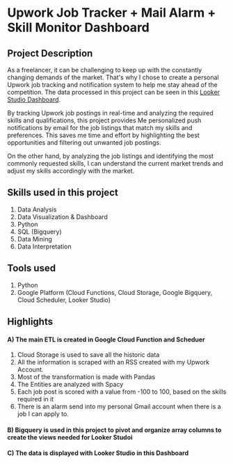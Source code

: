 # Upwork Job Tracker + Mail Alarm + Skill Monitor Dashboard
## Project Description

As a freelancer, it can be challenging to keep up with the constantly changing demands of the market. That's why I chose to create a personal Upwork job tracking and notification system to help me stay ahead of the competition. The data processed in this project can be seen in this [Looker Studio Dashboard](https://lookerstudio.google.com/reporting/cade079a-6280-43d5-b942-afc4dece03de).

By tracking Upwork job postings in real-time and analyzing the required skills and qualifications, this project provides Me personalized push notifications by email for the job listings that match my skills and preferences. This saves me time and effort by highlighting the best opportunities and filtering out unwanted job postings.

On the other hand, by analyzing the job listings and identifying the most commonly requested skills, I can understand the current market trends and adjust my skills accordingly with the market. 

## Skills used in this project
1) Data Analysis
2) Data Visualization & Dashboard
3) Python
4) SQL (Bigquery)
5) Data Mining
6) Data Interpretation

## Tools used

1) Python
2) Google Platform (Cloud Functions, Cloud Storage, Google Bigquery, Cloud Scheduler, Looker Studio)

## Highlights
#### A) The main ETL is created in Google Cloud Function and Scheduer
1) Cloud Storage is used to save all the historic data
2) All the information is scraped with an RSS created with my Upwork Account.
3) Most of the transformation is made with Pandas
4) The Entities are analyzed with Spacy
5) Each job post is scored with a value from -100 to 100, based on the skills required in it
6) There is an alarm send into my personal Gmail account when there is a job I can apply to.
#### B) Bigquery is used in this project to pivot and organize array columns to create the views needed for Looker Studoi  
#### C) The data is displayed with Looker Studio in this Dashboard
